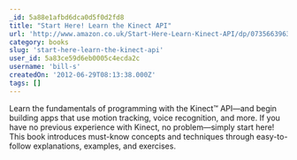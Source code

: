 ```yaml
---
_id: 5a88e1afbd6dca0d5f0d2fd8
title: "Start Here! Learn the Kinect API"
url: 'http://www.amazon.co.uk/Start-Here-Learn-Kinect-API/dp/0735663963'
category: books
slug: 'start-here-learn-the-kinect-api'
user_id: 5a83ce59d6eb0005c4ecda2c
username: 'bill-s'
createdOn: '2012-06-29T08:13:38.000Z'
tags: []
---
```


Learn the fundamentals of programming with the Kinect™ API—and begin building apps that use motion tracking, voice recognition, and more. If you have no previous experience with Kinect, no problem—simply start here! This book introduces must-know concepts and techniques through easy-to-follow explanations, examples, and exercises.
